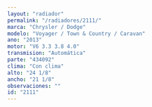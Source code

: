 ```yaml
---
layout: "radiador"
permalink: "/radiadores/2111/"
marca: "Chrysler / Dodge"
modelo: "Voyager / Town & Country / Caravan"
ano: "2013"
motor: "V6 3.3 3.8 4.0"
transmision: "Automática"
parte: "434092"
clima: "Con clima"
alto: "24 1/8"
ancho: "21 1/8"
observaciones: ""
id: "2111"
---
```


